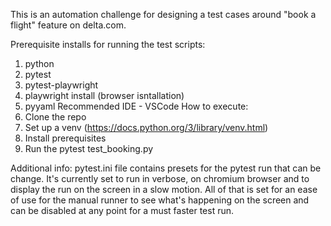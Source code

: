 This is an automation challenge for designing a test cases around "book a flight" feature on delta.com.

Prerequisite installs for running the test scripts:
 1. python
 2. pytest
 3. pytest-playwright
 4. playwright install (browser isntallation)
 5. pyyaml
Recommended IDE - VSCode
How to execute:
 1. Clone the repo
 2. Set up a venv (https://docs.python.org/3/library/venv.html)
 3. Install prerequisites
 4. Run the pytest test_booking.py

Additional info: 
pytest.ini file contains presets for the pytest run that can be change. It's currently set to run in verbose, on chromium browser and to display the run on the screen in a slow motion.
All of that is set for an ease of use for the manual runner to see what's happening on the screen and can be disabled at any point for a must faster test run.
